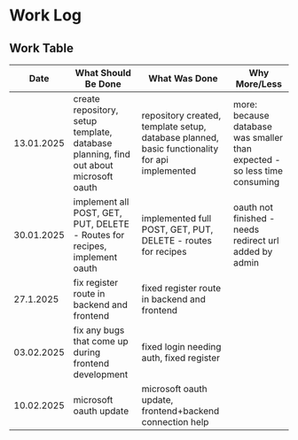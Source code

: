 # Work Log

## Work Table

| Date       | What Should Be Done       | What Was Done       | Why More/Less       |
|------------|---------------------------|---------------------|---------------------|
|13.01.2025|create repository, setup template, database planning, find out about microsoft oauth| repository created, template setup, database planned, basic functionality for api implemented| more: because database was smaller than expected - so less time consuming|
|30.01.2025|implement all POST, GET, PUT, DELETE - Routes for recipes, implement oauth| implemented full POST, GET, PUT, DELETE - routes for recipes| oauth not finished - needs redirect url added by admin |
|27.1.2025|fix register route in backend and frontend| fixed register route in backend and frontend| |
|03.02.2025|fix any bugs that come up during frontend development|fixed login needing auth, fixed register | |
|10.02.2025|microsoft oauth update|microsoft oauth update, frontend+backend connection help | |
